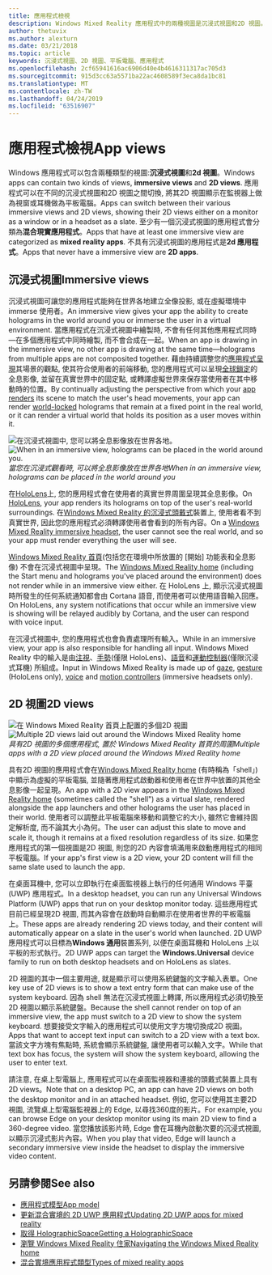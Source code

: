 ```yaml
---
title: 應用程式檢視
description: Windows Mixed Reality 應用程式中的兩種視圖是沉浸式視圖和2D 視圖。
author: thetuvix
ms.author: alexturn
ms.date: 03/21/2018
ms.topic: article
keywords: 沉浸式視圖、2D 視圖、平板電腦、應用程式
ms.openlocfilehash: 2cf65941616ac6906d40e4b4616311317ac705d3
ms.sourcegitcommit: 915d3cc63a5571ba22ac4608589f3eca8da1bc81
ms.translationtype: MT
ms.contentlocale: zh-TW
ms.lasthandoff: 04/24/2019
ms.locfileid: "63516907"
---
```

# <a name="app-views"></a><span data-ttu-id="479ef-104">應用程式檢視</span><span class="sxs-lookup"><span data-stu-id="479ef-104">App views</span></span>

<span data-ttu-id="479ef-105">Windows 應用程式可以包含兩種類型的視圖:**沉浸式視圖**和**2d 視圖**。</span><span class="sxs-lookup"><span data-stu-id="479ef-105">Windows apps can contain two kinds of views, **immersive views** and **2D views**.</span></span> <span data-ttu-id="479ef-106">應用程式可以在不同的沉浸式視圖和2D 視圖之間切換, 將其2D 視圖顯示在監視器上做為視窗或耳機做為平板電腦。</span><span class="sxs-lookup"><span data-stu-id="479ef-106">Apps can switch between their various immersive views and 2D views, showing their 2D views either on a monitor as a window or in a headset as a slate.</span></span> <span data-ttu-id="479ef-107">至少有一個沉浸式視圖的應用程式會分類為**混合現實應用程式**。</span><span class="sxs-lookup"><span data-stu-id="479ef-107">Apps that have at least one immersive view are categorized as **mixed reality apps**.</span></span> <span data-ttu-id="479ef-108">不具有沉浸式視圖的應用程式是**2d 應用程式**。</span><span class="sxs-lookup"><span data-stu-id="479ef-108">Apps that never have a immersive view are **2D apps**.</span></span>

## <a name="immersive-views"></a><span data-ttu-id="479ef-109">沉浸式視圖</span><span class="sxs-lookup"><span data-stu-id="479ef-109">Immersive views</span></span>

<span data-ttu-id="479ef-110">沉浸式視圖可讓您的應用程式能夠在世界各地建立全像投影, 或在虛擬環境中 immerse 使用者。</span><span class="sxs-lookup"><span data-stu-id="479ef-110">An immersive view gives your app the ability to create holograms in the world around you or immerse the user in a virtual environment.</span></span> <span data-ttu-id="479ef-111">當應用程式在沉浸式視圖中繪製時, 不會有任何其他應用程式同時&mdash;在多個應用程式中同時繪製, 而不會合成在一起。</span><span class="sxs-lookup"><span data-stu-id="479ef-111">When an app is drawing in the immersive view, no other app is drawing at the same time&mdash;holograms from multiple apps are not composited together.</span></span> <span data-ttu-id="479ef-112">藉由持續調整您的[應用程式呈現](rendering.md)其場景的觀點, 使其符合使用者的前端移動, 您的應用程式可以呈現[全球鎖定](coordinate-systems.md)的全息影像, 並留在真實世界中的固定點, 或轉譯虛擬世界來保存當使用者在其中移動時的位置。</span><span class="sxs-lookup"><span data-stu-id="479ef-112">By continually adjusting the perspective from which your [app renders](rendering.md) its scene to match the user's head movements, your app can render [world-locked](coordinate-systems.md) holograms that remain at a fixed point in the real world, or it can render a virtual world that holds its position as a user moves within it.</span></span>

<span data-ttu-id="479ef-113">![在沉浸式視圖中, 您可以將全息影像放在世界各地。](images/designoverview.jpg)</span><span class="sxs-lookup"><span data-stu-id="479ef-113">![When in an immersive view, holograms can be placed in the world around you.](images/designoverview.jpg)</span></span><br>
<span data-ttu-id="479ef-114">*當您在沉浸式觀看時, 可以將全息影像放在世界各地*</span><span class="sxs-lookup"><span data-stu-id="479ef-114">*When in an immersive view, holograms can be placed in the world around you*</span></span>

<span data-ttu-id="479ef-115">在[HoloLens](hololens-hardware-details.md)上, 您的應用程式會在使用者的真實世界周圍呈現其全息影像。</span><span class="sxs-lookup"><span data-stu-id="479ef-115">On [HoloLens](hololens-hardware-details.md), your app renders its holograms on top of the user's real-world surroundings.</span></span> <span data-ttu-id="479ef-116">在[Windows Mixed Reality 的沉浸式頭戴式](immersive-headset-hardware-details.md)裝置上, 使用者看不到真實世界, 因此您的應用程式必須轉譯使用者會看到的所有內容。</span><span class="sxs-lookup"><span data-stu-id="479ef-116">On a [Windows Mixed Reality immersive headset](immersive-headset-hardware-details.md), the user cannot see the real world, and so your app must render everything the user will see.</span></span>

<span data-ttu-id="479ef-117">[Windows Mixed Reality 首頁](navigating-the-windows-mixed-reality-home.md)(包括您在環境中所放置的 [開始] 功能表和全息影像) 不會在沉浸式視圖中呈現。</span><span class="sxs-lookup"><span data-stu-id="479ef-117">The [Windows Mixed Reality home](navigating-the-windows-mixed-reality-home.md) (including the Start menu and holograms you've placed around the environment) does not render while in an immersive view either.</span></span> <span data-ttu-id="479ef-118">在 HoloLens 上, 顯示沉浸式視圖時所發生的任何系統通知都會由 Cortana 語音, 而使用者可以使用語音輸入回應。</span><span class="sxs-lookup"><span data-stu-id="479ef-118">On HoloLens, any system notifications that occur while an immersive view is showing will be relayed audibly by Cortana, and the user can respond with voice input.</span></span>

<span data-ttu-id="479ef-119">在沉浸式視圖中, 您的應用程式也會負責處理所有輸入。</span><span class="sxs-lookup"><span data-stu-id="479ef-119">While in an immersive view, your app is also responsible for handling all input.</span></span> <span data-ttu-id="479ef-120">Windows Mixed Reality 中的輸入是由[注視](gaze.md)、[手勢](gestures.md)(僅限 HoloLens)、[語音](voice-input.md)和[運動控制器](motion-controllers.md)(僅限沉浸式耳機) 所組成。</span><span class="sxs-lookup"><span data-stu-id="479ef-120">Input in Windows Mixed Reality is made up of [gaze](gaze.md), [gesture](gestures.md) (HoloLens only), [voice](voice-input.md) and [motion controllers](motion-controllers.md) (immersive headsets only).</span></span>

## <a name="2d-views"></a><span data-ttu-id="479ef-121">2D 視圖</span><span class="sxs-lookup"><span data-stu-id="479ef-121">2D views</span></span>

<span data-ttu-id="479ef-122">![在 Windows Mixed Reality 首頁上配置的多個2D 視圖](images/teleportation-640px.png)</span><span class="sxs-lookup"><span data-stu-id="479ef-122">![Multiple 2D views laid out around the Windows Mixed Reality home](images/teleportation-640px.png)</span></span><br>
<span data-ttu-id="479ef-123">*具有2D 視圖的多個應用程式, 置於 Windows Mixed Reality 首頁的周圍*</span><span class="sxs-lookup"><span data-stu-id="479ef-123">*Multiple apps with a 2D view placed around the Windows Mixed Reality home*</span></span>

<span data-ttu-id="479ef-124">具有2D 視圖的應用程式會在[Windows Mixed Reality home](navigating-the-windows-mixed-reality-home.md) (有時稱為「shell」) 中顯示為虛擬的平板電腦, 並隨著應用程式啟動器和使用者在世界中放置的其他全息影像一起呈現。</span><span class="sxs-lookup"><span data-stu-id="479ef-124">An app with a 2D view appears in the [Windows Mixed Reality home](navigating-the-windows-mixed-reality-home.md) (sometimes called the "shell") as a virtual slate, rendered alongside the app launchers and other holograms the user has placed in their world.</span></span> <span data-ttu-id="479ef-125">使用者可以調整此平板電腦來移動和調整它的大小, 雖然它會維持固定解析度, 而不論其大小為何。</span><span class="sxs-lookup"><span data-stu-id="479ef-125">The user can adjust this slate to move and scale it, though it remains at a fixed resolution regardless of its size.</span></span> <span data-ttu-id="479ef-126">如果您應用程式的第一個視圖是2D 視圖, 則您的2D 內容會填滿用來啟動應用程式的相同平板電腦。</span><span class="sxs-lookup"><span data-stu-id="479ef-126">If your app's first view is a 2D view, your 2D content will fill the same slate used to launch the app.</span></span>

<span data-ttu-id="479ef-127">在桌面耳機中, 您可以立即執行在桌面監視器上執行的任何通用 Windows 平臺 (UWP) 應用程式。</span><span class="sxs-lookup"><span data-stu-id="479ef-127">In a desktop headset, you can run any Universal Windows Platform (UWP) apps that run on your desktop monitor today.</span></span> <span data-ttu-id="479ef-128">這些應用程式目前已經呈現2D 視圖, 而其內容會在啟動時自動顯示在使用者世界的平板電腦上。</span><span class="sxs-lookup"><span data-stu-id="479ef-128">These apps are already rendering 2D views today, and their content will automatically appear on a slate in the user's world when launched.</span></span> <span data-ttu-id="479ef-129">2D UWP 應用程式可以目標為**Windows 通用**裝置系列, 以便在桌面耳機和 HoloLens 上以平板的形式執行。</span><span class="sxs-lookup"><span data-stu-id="479ef-129">2D UWP apps can target the **Windows.Universal** device family to run on both desktop headsets and on HoloLens as slates.</span></span>

<span data-ttu-id="479ef-130">2D 視圖的其中一個主要用途, 就是顯示可以使用系統鍵盤的文字輸入表單。</span><span class="sxs-lookup"><span data-stu-id="479ef-130">One key use of 2D views is to show a text entry form that can make use of the system keyboard.</span></span> <span data-ttu-id="479ef-131">因為 shell 無法在沉浸式視圖上轉譯, 所以應用程式必須切換至2D 視圖以顯示系統鍵盤。</span><span class="sxs-lookup"><span data-stu-id="479ef-131">Because the shell cannot render on top of an immersive view, the app must switch to a 2D view to show the system keyboard.</span></span> <span data-ttu-id="479ef-132">想要接受文字輸入的應用程式可以使用文字方塊切換成2D 視圖。</span><span class="sxs-lookup"><span data-stu-id="479ef-132">Apps that want to accept text input can switch to a 2D view with a text box.</span></span> <span data-ttu-id="479ef-133">當該文字方塊有焦點時, 系統會顯示系統鍵盤, 讓使用者可以輸入文字。</span><span class="sxs-lookup"><span data-stu-id="479ef-133">While that text box has focus, the system will show the system keyboard, allowing the user to enter text.</span></span>

<span data-ttu-id="479ef-134">請注意, 在桌上型電腦上, 應用程式可以在桌面監視器和連接的頭戴式裝置上具有 2D views。</span><span class="sxs-lookup"><span data-stu-id="479ef-134">Note that on a desktop PC, an app can have 2D views on both the desktop monitor and in an attached headset.</span></span> <span data-ttu-id="479ef-135">例如, 您可以使用其主要2D 視圖, 流覽桌上型電腦監視器上的 Edge, 以尋找360度的影片。</span><span class="sxs-lookup"><span data-stu-id="479ef-135">For example, you can browse Edge on your desktop monitor using its main 2D view to find a 360-degree video.</span></span> <span data-ttu-id="479ef-136">當您播放該影片時, Edge 會在耳機內啟動次要的沉浸式視圖, 以顯示沉浸式影片內容。</span><span class="sxs-lookup"><span data-stu-id="479ef-136">When you play that video, Edge will launch a secondary immersive view inside the headset to display the immersive video content.</span></span>

## <a name="see-also"></a><span data-ttu-id="479ef-137">另請參閱</span><span class="sxs-lookup"><span data-stu-id="479ef-137">See also</span></span>

* [<span data-ttu-id="479ef-138">應用程式模型</span><span class="sxs-lookup"><span data-stu-id="479ef-138">App model</span></span>](app-model.md)
* [<span data-ttu-id="479ef-139">更新混合實境的 2D UWP 應用程式</span><span class="sxs-lookup"><span data-stu-id="479ef-139">Updating 2D UWP apps for mixed reality</span></span>](building-2d-apps.md)
* [<span data-ttu-id="479ef-140">取得 HolographicSpace</span><span class="sxs-lookup"><span data-stu-id="479ef-140">Getting a HolographicSpace</span></span>](getting-a-holographicspace.md)
* [<span data-ttu-id="479ef-141">瀏覽 Windows Mixed Reality 住家</span><span class="sxs-lookup"><span data-stu-id="479ef-141">Navigating the Windows Mixed Reality home</span></span>](navigating-the-windows-mixed-reality-home.md)
* [<span data-ttu-id="479ef-142">混合實境應用程式類型</span><span class="sxs-lookup"><span data-stu-id="479ef-142">Types of mixed reality apps</span></span>](types-of-mixed-reality-apps.md)
